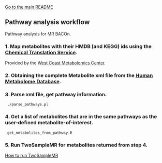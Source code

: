 [Go to the main README](https://github.com/NCBI-Hackathons/MR_BACOn/blob/master/README.md)

<h2>Pathway analysis workflow</h2>

Pathway analysis for MR BACOn.

### 1. Map metabolites with their HMDB (and KEGG) ids using the [Chemical Translation Service](http://cts.fiehnlab.ucdavis.edu/ ).

Provided by the [West Coast Metabolomics Center](http://metabolomics.ucdavis.edu/Downloads).

### 2. Obtaining the complete Metabolite xml file from the [Human Metabolome Database](http://www.hmdb.ca/downloads ).

### 3. Parse xml file, get pathway information.
	 ./parse_pathways.pl
### 4. Get a list of metabolites that are in the same pathways as the user-defined metabolite-of-interest.
	 get_metabolites_from_pathway.R

### 5. Run TwoSampleMR for metabolites returned from step 4.

[How to run TwoSampleMR](https://github.com/NCBI-Hackathons/MR_BACOn/blob/master/RuningMR/MR_Readme.md)
